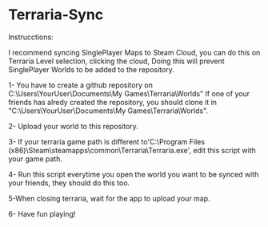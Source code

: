 # Terraria-Sync
Instrucctions:

I recommend syncing SinglePlayer Maps to Steam Cloud, you can do this on Terraria Level selection, clicking the cloud, Doing this will prevent SinglePlayer Worlds to be added to the repository.


1- You have to create a github repository on C:\Users\YourUser\Documents\My Games\Terraria\Worlds"
 If one of your friends has alredy created the repository, you should clone it in "C:\Users\YourUser\Documents\My Games\Terraria\Worlds".

2- Upload your world to this repository.

3- If your terraria game path is different to'C:\Program Files (x86)\Steam\steamapps\common\Terraria\Terraria.exe', edit this script with your game path.

4- Run this script everytime you open the world you want to be synced with your friends, they should do this too.

5-When closing terraria, wait for the app to upload your map.

6- Have fun playing!
